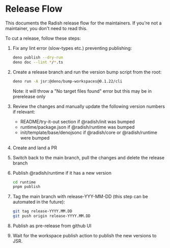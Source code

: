 # Release Flow

This documents the Radish release flow for the maintainers. If you're not a
maintainer, you don't need to read this.

To cut a release, follow these steps:

1. Fix any lint error (slow-types etc.) preventing publishing:
   ```sh
   deno publish --dry-run
   deno doc --lint */*.ts
   ```

2. Create a release branch and run the version bump script from the root:
   ```sh
   deno run -A jsr:@deno/bump-workspaces@0.1.22/cli
   ```
   Note: it will throw a "No target files found" error but this may be in
   prerelease only

3. Review the changes and manually update the following version numbers if
   relevant:
   - README/try-it-out section if @radish/init was bumped
   - runtime/package.json if @radish/runtime was bumped
   - init/template/base/denojsonc if @radish/core or @radish/runtime were bumped

4. Create and land a PR

5. Switch back to the main branch, pull the changes and delete the release
   branch

6. Publish @radish/runtime if it has a new version
   ```sh
   cd runtime
   pnpm publish
   ```

7. Tag the main branch with release-YYY-MM-DD (this step can be automated in the
   future):

   ```sh
   git tag release-YYYY.MM.DD
   git push origin release-YYYY.MM.DD
   ```

8. Publish as pre-release from github UI

9. Wait for the workspace publish action to publish the new versions to JSR.
